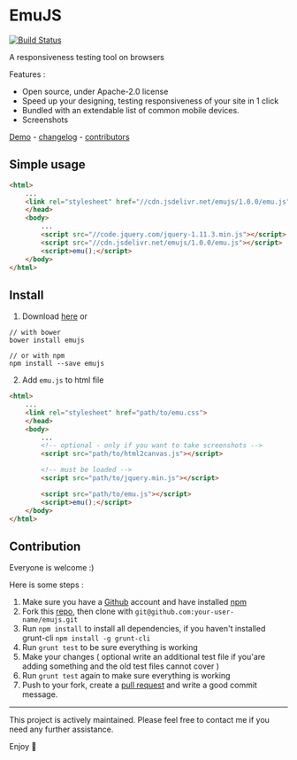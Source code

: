 # EmuJS

[![Build Status](https://travis-ci.org/zudd/emujs.svg?branch=master)](https://travis-ci.org/zudd/emujs)

A responsiveness testing tool on browsers

Features :
- Open source, under Apache-2.0 license
- Speed up your designing, testing responsiveness of your site in 1 click
- Bundled with an extendable list of common mobile devices.
- Screenshots

[Demo](//zudd.github.io/emujs) - [changelog](//github.com/zudd/emujs/blob/master/HISTORY.md) - [contributors](//github.com/zudd/emujs/network)

## Simple usage

```html
<html>
	...
	<link rel="stylesheet" href="//cdn.jsdelivr.net/emujs/1.0.0/emu.js">
	</head>
	<body>
		...
		<script src="//code.jquery.com/jquery-1.11.3.min.js"></script>
		<script src="//cdn.jsdelivr.net/emujs/1.0.0/emu.js"></script>
		<script>emu();</script>
	</body>
</html>
```

## Install

1. Download [here](//github.com/zudd/emujs/archive/master.zip) or

```shell
// with bower
bower install emujs

// or with npm
npm install --save emujs
```
2. Add ```emu.js``` to html file

```html
<html>
	...
	<link rel="stylesheet" href="path/to/emu.css">
	</head>
	<body>
		...
		<!-- optional - only if you want to take screenshots -->
		<script src="path/to/html2canvas.js"></script>

		<!-- must be loaded -->
		<script src="path/to/jquery.min.js"></script>

		<script src="path/to/emu.js"></script>
		<script>emu();</script>
	</body>
</html>
```

## Contribution

Everyone is welcome :)

Here is some steps :

 1. Make sure you have a [Github](//github.com) account and have installed [npm](//npmjs.com)
 2. Fork this [repo](//github.com/zudd/emujs), then clone with ```git@github.com:your-user-name/emujs.git```
 3. Run ```npm install``` to install all dependencies, if you haven't installed grunt-cli ```npm install -g grunt-cli```
 4. Run ```grunt test``` to be sure everything is working
 5. Make your changes ( optional write an additional test file if you'are adding something and the old test files cannot cover )
 6. Run ```grunt test``` again to make sure everything is working
 7. Push to your fork, create a [pull request](//github.com/zudd/emujs/compare) and write a good commit message.

-----

This project is actively maintained. Please feel free to contact me if you need any further assistance.

Enjoy :beers:
